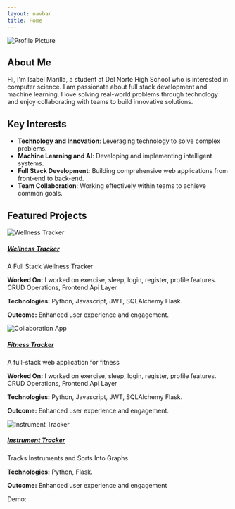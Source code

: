 ```yaml
---
layout: navbar
title: Home
---
```


<img src="https://github.com/iKAN2025.png" class="profile-pic mt-4" alt="Profile Picture">

## About Me
Hi, I'm Isabel Marilla,  a student at Del Norte High School who is interested in computer science.  I am passionate about full stack development and machine learning.  I love solving real-world problems through technology and enjoy collaborating with teams to build innovative solutions.

## Key Interests
- **Technology and Innovation**: Leveraging technology to solve complex problems.
- **Machine Learning and AI**: Developing and implementing intelligent systems.
- **Full Stack Development**: Building comprehensive web applications from front-end to back-end.
- **Team Collaboration**: Working effectively within teams to achieve common goals.

## Featured Projects
<div class="card-deck mt-4">
    <div class="card">
        <img class="card-img-top" src="" alt="Wellness Tracker">
        <div class="card-body">
            <h5 class="card-title"><a href="https://github.com/jplip/self-care-front">Wellness Tracker</a></h5>
            <p class="card-text">A Full Stack Wellness Tracker</p>
            <p><strong>Worked On:</strong> I worked on exercise, sleep, login, register, profile features. CRUD Operations, Frontend Api Layer</p>
            <p><strong>Technologies:</strong> Python, Javascript, JWT, SQLAlchemy  Flask.</p>
            <p><strong>Outcome:</strong> Enhanced user experience and engagement.</p>
        </div>
    </div>
    <div class="card">
        <img class="card-img-top" src="" alt="Collaboration App">
        <div class="card-body">
            <h5 class="card-title"><a href="https://github.com/jplip/frontTri2">Fitness Tracker</a></h5>
            <p class="card-text">A full-stack web application for fitness</p>
             <p><strong>Worked On:</strong> I worked on exercise, sleep, login, register, profile features. CRUD Operations, Frontend Api Layer</p>
            <p><strong>Technologies:</strong> Python, Javascript, JWT, SQLAlchemy  Flask. </p>
            <p><strong>Outcome:</strong> Enhanced user experience and engagement.</p>
        </div>
    </div>
    <div class="card">
        <img class="card-img-top" src="" alt="Instrument Tracker">
        <div class="card-body">
            <h5 class="card-title"><a href="https://github.com/iKAN2025/">Instrument Tracker</a></h5>
            <p class="card-text"<>Tracks Instruments and Sorts Into Graphs</p>
            <p><strong>Technologies:</strong> Python, Flask.</p>
            <p><strong>Outcome:</strong> Enhanced user experience and engagement </p>
        </div>
    </div>
</div>

Demo: